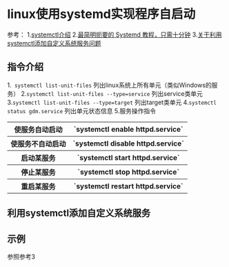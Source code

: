 # linux使用systemd实现程序自启动
参考：
1.[systemctl介绍](https://www.cnblogs.com/lxjshuju/p/7183689.html) 
2.[最简明扼要的 Systemd 教程，只需十分钟](https://blog.csdn.net/weixin_37766296/article/details/80192633) 
3.[关于利用systemctl添加自定义系统服务问题](https://www.jianshu.com/p/c5e4953f6fa8) 

## 指令介绍
1.` systemctl list-unit-files`
列出linux系统上所有单元（类似Windows的服务）
2.`systemctl list-unit-files --type=service`
列出service类单元
3.`systemctl list-unit-files --type=target`
列出target类单元
4.`systemctl status gdm.service`
列出单元状态信息
5.服务操作指令
<table>
<tr><th>使服务自动启动</th><th>`systemctl enable httpd.service`</th></tr>
<tr><th>使服务不自动启动</th><th>`systemctl disable httpd.service`</th></tr>
<tr><th>启动某服务</th><th>`systemctl start httpd.service`</th></tr>
<tr><th>停止某服务</th><th>`systemctl stop httpd.service`</th></tr>
<tr><th>重启某服务</th><th>`systemctl restart httpd.service`</th></tr>
</table>

## 利用systemctl添加自定义系统服务

## 示例
参照参考3